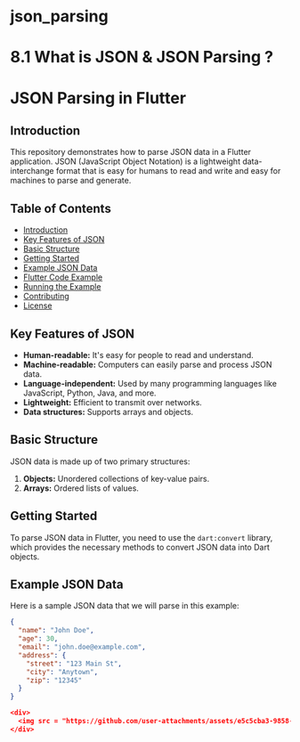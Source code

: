 # json_parsing

# 8.1 What is JSON & JSON Parsing ?

# JSON Parsing in Flutter

## Introduction
This repository demonstrates how to parse JSON data in a Flutter application. JSON (JavaScript Object Notation) is a lightweight data-interchange format that is easy for humans to read and write and easy for machines to parse and generate.

## Table of Contents
- [Introduction](#introduction)
- [Key Features of JSON](#key-features-of-json)
- [Basic Structure](#basic-structure)
- [Getting Started](#getting-started)
- [Example JSON Data](#example-json-data)
- [Flutter Code Example](#flutter-code-example)
- [Running the Example](#running-the-example)
- [Contributing](#contributing)
- [License](#license)

## Key Features of JSON

- **Human-readable:** It's easy for people to read and understand.
- **Machine-readable:** Computers can easily parse and process JSON data.
- **Language-independent:** Used by many programming languages like JavaScript, Python, Java, and more.
- **Lightweight:** Efficient to transmit over networks.
- **Data structures:** Supports arrays and objects.

## Basic Structure

JSON data is made up of two primary structures:

1. **Objects:** Unordered collections of key-value pairs.
2. **Arrays:** Ordered lists of values.

## Getting Started
To parse JSON data in Flutter, you need to use the `dart:convert` library, which provides the necessary methods to convert JSON data into Dart objects.

## Example JSON Data
Here is a sample JSON data that we will parse in this example:

```json
{
  "name": "John Doe",
  "age": 30,
  "email": "john.doe@example.com",
  "address": {
    "street": "123 Main St",
    "city": "Anytown",
    "zip": "12345"
  }
}

<div> 
  <img src = "https://github.com/user-attachments/assets/e5c5cba3-9858-471b-bc51-935835d82339"  height=35% width=22%  />
</div>
